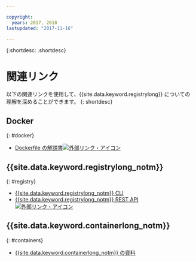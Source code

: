 ```yaml
---

copyright:
  years: 2017, 2018
lastupdated: "2017-11-16"

---
```


{:shortdesc: .shortdesc}


# 関連リンク

以下の関連リンクを使用して、{{site.data.keyword.registrylong}} についての理解を深めることができます。
{: shortdesc}

## Docker
{: #docker}

<ul>
<li><a href="http://docs.docker.com/engine/reference/builder/" target="_blank">Dockerfile の解説書<img src="../../icons/launch-glyph.svg" alt="外部リンク・アイコン"></a>
</ul>

## {{site.data.keyword.registrylong_notm}}
{: #registry}

<ul>
  <li><a href="registry_cli.html" target="_blank">{{site.data.keyword.registrylong_notm}} CLI</a></li>
<li><a href="https://registry.ng.bluemix.net/api/doc/" target="_blank">{{site.data.keyword.registrylong_notm}} REST API <img src="../../icons/launch-glyph.svg" alt="外部リンク・アイコン"></a></li>
</ul>

## {{site.data.keyword.containerlong_notm}}
{: #containers}

* [{{site.data.keyword.containerlong_notm}} の資料](../../containers/container_index.html)
